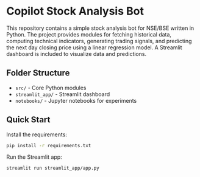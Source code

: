 # Copilot Stock Analysis Bot

This repository contains a simple stock analysis bot for NSE/BSE written in
Python. The project provides modules for fetching historical data, computing
technical indicators, generating trading signals, and predicting the next day
closing price using a linear regression model. A Streamlit dashboard is
included to visualize data and predictions.

## Folder Structure

- `src/` - Core Python modules
- `streamlit_app/` - Streamlit dashboard
- `notebooks/` - Jupyter notebooks for experiments

## Quick Start

Install the requirements:

```bash
pip install -r requirements.txt
```

Run the Streamlit app:

```bash
streamlit run streamlit_app/app.py
```
